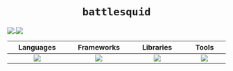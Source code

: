 <h1 align="center"><code>battlesquid</code></h1>

<p>
<a href="https://github.com/anuraghazra/github-readme-stats">
  <img align="center" src="https://github-readme-stats.vercel.app/api?username=battlesquid&layout=compact&show_icons=true&custom_title=Yearly%20Stats&border_radius=0&line_height=20&theme=tokyonight&bg_color=1a1b26&icon_color=7aa2f7&text_color=9aa5ce&title_color=7aa2f7&border_color=565f89" />
</a>
<a href="https://github.com/anuraghazra/github-readme-stats">
  <img align="center" src="https://github-readme-stats.vercel.app/api/top-langs/?username=battlesquid&card_width=365&layout=compact&custom_title=Top%20Languages&hide_border=false&border_radius=0&theme=tokyonight&bg_color=1a1b26&icon_color=7aa2f7&text_color=9aa5ce&title_color=7aa2f7&border_color=565f89" />
</a>
</p>
<table style="border: none">
  <thead>
    <tr>
      <th width="500px">Languages</th>
      <th width="500px">Frameworks</th>
      <th width="500px">Libraries</th>
      <th width="500px">Tools</th>
    </tr>
  </thead>
  <tbody>
    <tr width="600px">
      <td align="center"><img src="https://skillicons.dev/icons?i=html,nodejs,js,css,ts,bash,java,lua,py&perline=3" /></td>
      <td align="center"><img src="https://skillicons.dev/icons?i=express,vue,react,firebase,supabase&perline=3" /></td>
      <td align="center"><img src="https://skillicons.dev/icons?i=discordjs,p5js,threejs,gtk&perline=3" /></td>
      <td align="center"><img src="https://skillicons.dev/icons?i=figma,arch,neovim,workers,docker,git,pnpm&perline=3" /></td>
    </tr>
  </tbody>
</table>
